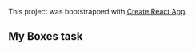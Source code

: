 This project was bootstrapped with [Create React App](https://github.com/facebook/create-react-app).

## My Boxes task